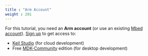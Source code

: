 ```yaml
---
title : "Arm Account"
weight : 201
---
```


For this tutorial, you need an **Arm account** (or use an existing [Mbed account](https://os.mbed.com/account/signup)). [Sign up](https://developer.arm.com/register?returnUrl=/) to get access to:
- [Keil Studio](https://studio.keil.arm.com) (for cloud development)
- Free [MDK-Community](https://keil.arm.com/mdk-community) edition (for desktop development)